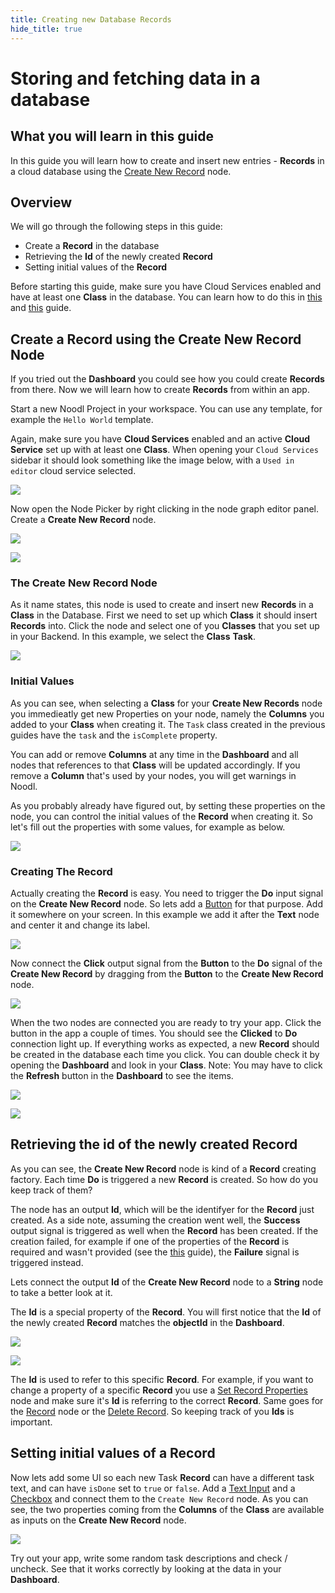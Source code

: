 ```yaml
---
title: Creating new Database Records
hide_title: true
---
```

# Storing and fetching data in a database

## What you will learn in this guide

In this guide you will learn how to create and insert new entries - **Records** in a cloud database using the
[Create New Record](/nodes/data/cloud-data/create-new-record) node.

## Overview

We will go through the following steps in this guide:

-   Create a **Record** in the database
-   Retrieving the **Id** of the newly created **Record**
-   Setting initial values of the **Record**

Before starting this guide, make sure you have Cloud Services enabled and have at least one **Class** in the database. You can learn how to do this in [this](/docs/guides/cloud-data/creating-a-backend) and [this](/docs/guides/cloud-data/creating-a-class) guide.

## Create a Record using the Create New Record Node

If you tried out the **Dashboard** you could see how you could create **Records** from there. Now we will learn how to create **Records** from within an app.

Start a new Noodl Project in your workspace. You can use any template, for example the `Hello World` template.

Again, make sure you have **Cloud Services** enabled and an active **Cloud Service** set up with at least one **Class**. When opening your `Cloud Services` sidebar it should look something like the image below, with a `Used in editor` cloud service selected.

<div className="ndl-image-with-background l">

![](/docs/guides/cloud-data/creating-new-database-records/cloud-service-active.png)

</div>

Now open the Node Picker by right clicking in the node graph editor panel. Create a **Create New Record** node.

<div className="ndl-image-with-background l">

![](/docs/guides/cloud-data/creating-new-database-records/node-picker-1.png)

![](/docs/guides/cloud-data/creating-new-database-records/create-new-record-1.png)

</div>

### The Create New Record Node

As it name states, this node is used to create and insert new **Records** in a **Class** in the Database. First we need to set up which **Class** it should insert **Records** into. Click the node and select one of you **Classes** that you set up in your Backend. In this example, we select the **Class** **Task**.

<div className="ndl-image-with-background">

![](/docs/guides/cloud-data/creating-new-database-records/create-new-record-2.png)

</div>

### Initial Values

As you can see, when selecting a **Class** for your **Create New Records** node you immedieatly get new Properties on your node, namely the **Columns** you added to your **Class** when creating it. The `Task` class created in the previous guides have the `task` and the `isComplete` property.

You can add or remove **Columns** at any time in the **Dashboard** and all nodes that references to that **Class** will be updated accordingly. If you remove a **Column** that's used by your nodes, you will get warnings in Noodl.

As you probably already have figured out, by setting these properties on the node, you can control the initial values of the **Record** when creating it. So let's fill out the properties with some values, for example as below.

<div className="ndl-image-with-background">

![](/docs/guides/cloud-data/creating-new-database-records/create-new-record-3.png)

</div>

### Creating The Record

Actually creating the **Record** is easy. You need to trigger the **Do** input signal on the **Create New Record** node. So lets add a [Button](/nodes/ui-controls/button) for that purpose. Add it somewhere on your screen. In this example we add it after the **Text** node and center it and change its label.

<div className="ndl-image-with-background l">

![](/docs/guides/cloud-data/creating-new-database-records/app1.png)

</div>

Now connect the **Click** output signal from the **Button** to the **Do** signal of the **Create New Record** by dragging from the **Button** to the **Create New Record** node.

<div className="ndl-image-with-background l">

![](/docs/guides/cloud-data/creating-new-database-records/connecting-1.png)

</div>

When the two nodes are connected you are ready to try your app. Click the button in the app a couple of times. You should see the **Clicked** to **Do** connection light up. If everything works as expected, a new **Record** should be created in the database each time you click. You can double check it by opening the **Dashboard** and look in your **Class**. Note: You may have to click the **Refresh** button in the **Dashboard** to see the items.

<div className="ndl-image-with-background xl">

![](/docs/guides/cloud-data/creating-new-database-records/create-record.gif)

![](/docs/guides/cloud-data/creating-new-database-records/dashboard-1.png)

</div>

## Retrieving the id of the newly created Record

As you can see, the **Create New Record** node is kind of a **Record** creating factory. Each time **Do** is triggered a new **Record** is created. So how do you keep track of them?

The node has an output **Id**, which will be the identifyer for the **Record** just created. As a side note, assuming the creation went well, the **Success** output signal is triggered as well when the **Record** has been created. If the creation failed, for example if one of the properties of the **Record** is required and wasn't provided (see the [this](/docs/guides/cloud-data/creating-a-class/) guide), the **Failure** signal is triggered instead.

Lets connect the output **Id** of the **Create New Record** node to a **String** node to take a better look at it.

The **Id** is a special property of the **Record**. You will first notice that the **Id** of the newly created **Record** matches the **objectId** in the **Dashboard**.

<div className="ndl-image-with-background xl">

![](/docs/guides/cloud-data/creating-new-database-records/inspect-id.png)

![](/docs/guides/cloud-data/creating-new-database-records/inspect-2.png)

</div>

The **Id** is used to refer to this specific **Record**. For example, if you want to change a property of a specific **Record** you use a [Set Record Properties](/nodes/data/cloud-data/set-record-properties) node and make sure it's **Id** is referring to the correct **Record**. Same goes for the [Record](/nodes/data/cloud-data/record) node or the [Delete Record](/nodes/data/cloud-data/delete-record). So keeping track of you **Ids** is important.

## Setting initial values of a Record

Now lets add some UI so each new Task **Record** can have a different task text, and can have `isDone` set to `true` or `false`. Add a [Text Input](/nodes/ui-controls/text-input) and a [Checkbox](/nodes/ui-controls/checkbox/) and connect them to the `Create New Record` node. As you can see, the two properties coming from the **Columns** of the **Class** are available as inputs on the **Create New Record** node.

<div className="ndl-image-with-background xl">

![](/docs/guides/cloud-data/creating-new-database-records/initial-props.png)

</div>

Try out your app, write some random task descriptions and check / uncheck. See that it works correctly by looking at the data in your **Dashboard**.
